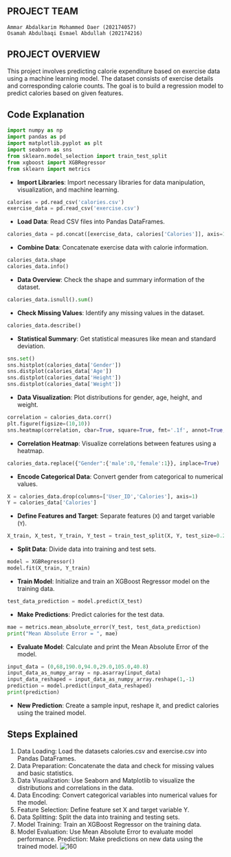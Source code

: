 ## PROJECT TEAM
    Ammar Abdalkarim Mohammed Daer (202174057)
    Osamah Abdulbaqi Esmael Abdullah (202174216)


## PROJECT OVERVIEW

This project involves predicting calorie expenditure based on exercise data using a machine learning model. The dataset consists of exercise details and corresponding calorie counts. The goal is to build a regression model to predict calories based on given features.

## Code Explanation

```python
import numpy as np
import pandas as pd
import matplotlib.pyplot as plt
import seaborn as sns
from sklearn.model_selection import train_test_split
from xgboost import XGBRegressor
from sklearn import metrics
```
- **Import Libraries**: Import necessary libraries for data manipulation, visualization, and machine learning.

```python
calories = pd.read_csv('calories.csv')
exercise_data = pd.read_csv('exercise.csv')
```
- **Load Data**: Read CSV files into Pandas DataFrames.

```python
calories_data = pd.concat([exercise_data, calories['Calories']], axis=1)
```
- **Combine Data**: Concatenate exercise data with calorie information.

```python
calories_data.shape
calories_data.info()
```
- **Data Overview**: Check the shape and summary information of the dataset.

```python
calories_data.isnull().sum()
```
- **Check Missing Values**: Identify any missing values in the dataset.

```python
calories_data.describe()
```
- **Statistical Summary**: Get statistical measures like mean and standard deviation.

```python
sns.set()
sns.histplot(calories_data['Gender'])
sns.distplot(calories_data['Age'])
sns.distplot(calories_data['Height'])
sns.distplot(calories_data['Weight'])
```
- **Data Visualization**: Plot distributions for gender, age, height, and weight.

```python
correlation = calories_data.corr()
plt.figure(figsize=(10,10))
sns.heatmap(correlation, cbar=True, square=True, fmt='.1f', annot=True, annot_kws={'size':8}, cmap='Blues')
```
- **Correlation Heatmap**: Visualize correlations between features using a heatmap.

```python
calories_data.replace({"Gender":{'male':0,'female':1}}, inplace=True)
```
- **Encode Categorical Data**: Convert gender from categorical to numerical values.

```python
X = calories_data.drop(columns=['User_ID','Calories'], axis=1)
Y = calories_data['Calories']
```
- **Define Features and Target**: Separate features (`X`) and target variable (`Y`).

```python
X_train, X_test, Y_train, Y_test = train_test_split(X, Y, test_size=0.2, random_state=2)
```
- **Split Data**: Divide data into training and test sets.

```python
model = XGBRegressor()
model.fit(X_train, Y_train)
```
- **Train Model**: Initialize and train an XGBoost Regressor model on the training data.

```python
test_data_prediction = model.predict(X_test)
```
- **Make Predictions**: Predict calories for the test data.

```python
mae = metrics.mean_absolute_error(Y_test, test_data_prediction)
print("Mean Absolute Error = ", mae)
```
- **Evaluate Model**: Calculate and print the Mean Absolute Error of the model.

```python
input_data = (0,68,190.0,94.0,29.0,105.0,40.8)
input_data_as_numpy_array = np.asarray(input_data)
input_data_reshaped = input_data_as_numpy_array.reshape(1,-1)
prediction = model.predict(input_data_reshaped)
print(prediction)
```
- **New Prediction**: Create a sample input, reshape it, and predict calories using the trained model.

## Steps Explained

1. Data Loading: Load the datasets calories.csv and exercise.csv into Pandas DataFrames.
2. Data Preparation: Concatenate the data and check for missing values and basic statistics.
3. Data Visualization: Use Seaborn and Matplotlib to visualize the distributions and correlations in the data.
4. Data Encoding: Convert categorical variables into numerical values for the model.
5. Feature Selection: Define feature set X and target variable Y.
6. Data Splitting: Split the data into training and testing sets.
7. Model Training: Train an XGBoost Regressor on the training data.
8. Model Evaluation: Use Mean Absolute Error to evaluate model performance.
Prediction: Make predictions on new data using the trained model.
![160](https://github.com/user-attachments/assets/7303edb8-9624-4611-9d42-af1d60666e1f)
